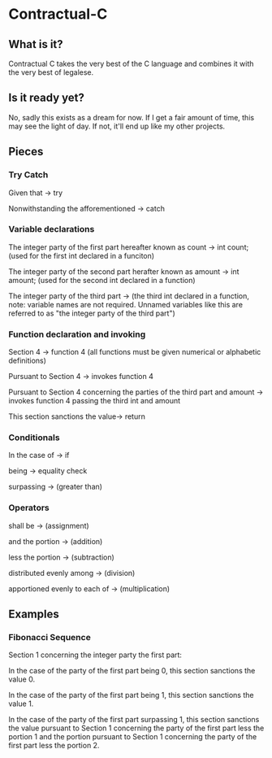 # Contractual-C
## What is it?
Contractual C takes the very best of the C language and combines it with the very best of legalese.

## Is it ready yet?
No, sadly this exists as a dream for now. If I get a fair amount of time, this may see the light of day. If not, it'll end up like my other projects.

## Pieces
### Try Catch
Given that -> try

Nonwithstanding the afforementioned -> catch

### Variable declarations
The integer party of the first part hereafter known as count -> int count; (used for the first int declared in a funciton)

The integer party of the second part herafter known as amount -> int amount; (used for the second int declared in a function)

The integer party of the third part -> (the third int declared in a function, note: variable names are not required. Unnamed variables like this are referred to as "the integer party of the third part")

### Function declaration and invoking
Section 4 -> function 4 (all functions must be given numerical or alphabetic definitions)

Pursuant to Section 4 -> invokes function 4

Pursuant to Section 4 concerning the parties of the third part and amount -> invokes function 4 passing the third int and amount

This section sanctions the value-> return

### Conditionals
In the case of -> if

being -> equality check

surpassing -> (greater than)

### Operators
shall be ->  (assignment)

and the portion -> (addition)

less the portion -> (subtraction)

distributed evenly among -> (division)

apportioned evenly to each of -> (multiplication)

## Examples
### Fibonacci Sequence
Section 1 concerning the integer party the first part:

In the case of the party of the first part being 0, this section sanctions the value 0.

In the case of the party of the first part being 1, this section sanctions the value 1.

In the case of the party of the first part surpassing 1, this section sanctions the value pursuant to Section 1 concerning the party of the first part less the portion 1 and the portion pursuant to Section 1 concerning the party of the first part less the portion 2.

